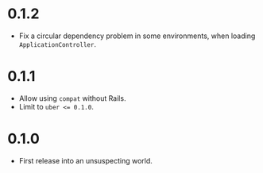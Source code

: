 # 0.1.2

* Fix a circular dependency problem in some environments, when loading `ApplicationController`.

# 0.1.1

* Allow using `compat` without Rails.
* Limit to `uber <= 0.1.0`.

# 0.1.0

* First release into an unsuspecting world.
